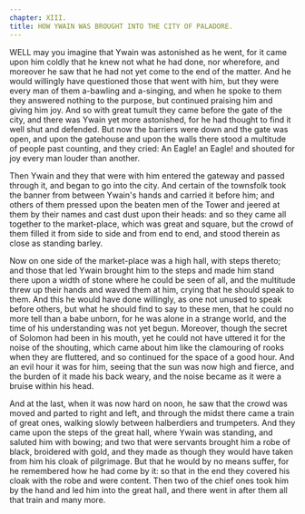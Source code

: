 ```yaml
---
chapter: XIII.
title: HOW YWAIN WAS BROUGHT INTO THE CITY OF PALADORE.
---
```

WELL may you imagine that Ywain was astonished as he went, for it came upon him coldly that he knew not what he had done, nor wherefore, and moreover he saw that he had not yet come to the end of the matter. And he would willingly have questioned those that went with him, but they were every man of them a-bawling and a-singing, and when he spoke to them they answered nothing to the purpose, but continued praising him and giving him joy. And so with great tumult they came before the gate of the city, and there was Ywain yet more astonished, for he had thought to find it well shut and defended. But now the barriers were down and the gate was open, and upon the gatehouse and upon the walls there stood a multitude of people past counting, and they cried: An Eagle! an Eagle! and shouted for joy every man louder than another.

Then Ywain and they that were with him entered the gateway and passed through it, and began to go into the city. And certain of the townsfolk took the banner from between Ywain's hands and carried it before him; and others of them pressed upon the beaten men of the Tower and jeered at them by their names and cast dust upon their heads: and so they came all together to the market-place, which was great and square, but the crowd of them filled it from side to side and from end to end, and stood therein as close as standing barley.

Now on one side of the market-place was a high hall, with steps thereto; and those that led Ywain brought him to the steps and made him stand there upon a width of stone where he could be seen of all, and the multitude threw up their hands and waved them at him, crying that he should speak to them. And this he would have done willingly, as one not unused to speak before others, but what he should find to say to these men, that he could no more tell than a babe unborn, for he was alone in a strange world, and the time of his understanding was not yet begun. Moreover, though the secret of Solomon had been in his mouth, yet he could not have uttered it for the noise of the shouting, which came about him like the clamouring of rooks when they are fluttered, and so continued for the space of a good hour. And an evil hour it was for him, seeing that the sun was now high and fierce, and the burden of it made his back weary, and the noise became as it were a bruise within his head.

And at the last, when it was now hard on noon, he saw that the crowd was moved and parted to right and left, and through the midst there came a train of great ones, walking slowly between halberdiers and trumpeters. And they came upon the steps of the great hall, where Ywain was standing, and saluted him with bowing; and two that were servants brought him a robe of black, broidered with gold, and they made as though they would have taken from him his cloak of pilgrimage. But that he would by no means suffer, for he remembered how he had come by it: so that in the end they covered his cloak with the robe and were content. Then two of the chief ones took him by the hand and led him into the great hall, and there went in after them all that train and many more.
  
